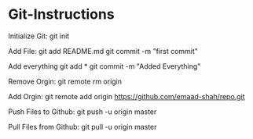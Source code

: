 Git-Instructions
================

Initialize Git: 
git init

Add File: 
git add README.md
git commit -m "first commit"

Add everything
git add *
git commit -m "Added Everything"

Remove Orgin:
git remote rm origin

Add Orgin:
git remote add origin https://github.com/emaad-shah/repo.git

Push Files to Github:
git push -u origin master

Pull Files from Github:
git pull -u origin master
